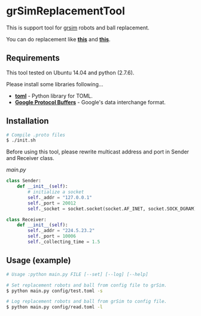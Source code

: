 # grSimReplacementTool

This is support tool for [grsim](https://github.com/RoboCup-SSL/grSim) robots and ball replacement.

You can do replacement like [**this**](https://twitter.com/chmod_x_akasit/status/897835136380682240) 
and [**this**](https://twitter.com/chmod_x_akasit/status/897458004672434176).

## Requirements
This tool tested on Ubuntu 14.04 and python (2.7.6).

Please install some libraries following...

* [**toml**](https://github.com/uiri/toml) - Python library for TOML.
* [**Google Protocol Buffers**](https://github.com/google/protobuf) - Google's data interchange format.


## Installation

```zsh
# Compile .proto files
$ ./init.sh
```

Before using this tool, please rewrite multicast address and port 
in Sender and Receiver class.


*main.py*
```python
class Sender:
    def __init__(self):
        # initialize a socket
        self._addr = "127.0.0.1"
        self._port = 20012
        self._socket = socket.socket(socket.AF_INET, socket.SOCK_DGRAM)
```

```python
class Receiver:
    def __init__(self):
        self._addr = "224.5.23.2"
        self._port = 10006
        self._collecting_time = 1.5
```

## Usage (example)

```zsh
# Usage :python main.py FILE [--set] [--log] [--help]

# Set replacement robots and ball from config file to grSim.
$ python main.py config/test.toml -s

# Log replacement robots and ball from grSim to config file.
$ python main.py config/read.toml -l
```

